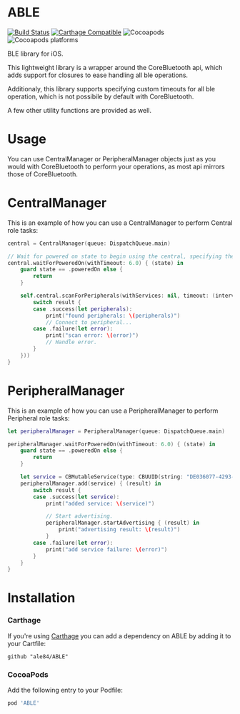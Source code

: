 # ABLE
[![Build Status](https://travis-ci.org/ale84/ABLE.svg?branch=master)](https://travis-ci.org/ale84/ABLE)
[![Carthage Compatible](https://img.shields.io/badge/Carthage-compatible-4BC51D.svg?style=flat)](https://github.com/Carthage/Carthage)
![Cocoapods](https://img.shields.io/cocoapods/v/ABLE.svg)
![Cocoapods platforms](https://img.shields.io/cocoapods/p/ABLE.svg)

BLE library for iOS.

This lightweight library is a wrapper around the CoreBluetooth api, which adds support for closures to ease handling all ble operations.

Additionaly, this library supports specifying custom timeouts for all ble operation, which is not possibile by default with CoreBluetooth.

A few other utility functions are provided as well.

# Usage
You can use CentralManager or PeripheralManager objects just as you would with CoreBluetooth to perform your operations, as most api mirrors those of CoreBluetooth.

# CentralManager
This is an example of how you can use a CentralManager to perform Central role tasks:
```swift
central = CentralManager(queue: DispatchQueue.main)

// Wait for powered on state to begin using the central, specifying the desired timeout. You can also set yourself as delegate to receive all state change notification if you need to.
central.waitForPoweredOn(withTimeout: 6.0) { (state) in
    guard state == .poweredOn else {
        return
    }

    self.central.scanForPeripherals(withServices: nil, timeout: (interval: 6.0, completion: { result in
        switch result {
        case .success(let peripherals):
            print("found peripherals: \(peripherals)")
            // Connect to peripheral...
        case .failure(let error):
            print("scan error: \(error)")
            // Handle error.
        }
    }))
}
```
# PeripheralManager
This is an example of how you can use a PeripheralManager to perform Peripheral role tasks:
```swift
let peripheralManager = PeripheralManager(queue: DispatchQueue.main)

peripheralManager.waitForPoweredOn(withTimeout: 6.0) { (state) in
    guard state == .poweredOn else {
        return
    }

    let service = CBMutableService(type: CBUUID(string: "DE036077-4293-4768-B9EF-66429B46A3CB"), primary: true)
    peripheralManager.add(service) { (result) in
        switch result {
        case .success(let service):
            print("added service: \(service)")

            // Start advertising.
            peripheralManager.startAdvertising { (result) in
                print("advertising result: \(result)")
            }
        case .failure(let error):
            print("add service failure: \(error)")
        }
    }
}
```
# Installation

### Carthage
If you're using [Carthage](https://github.com/Carthage/Carthage) you can add a dependency on ABLE by adding it to your Cartfile:
```
github "ale84/ABLE"
```

### CocoaPods
Add the following entry to your Podfile:
```rb
pod 'ABLE'
```
